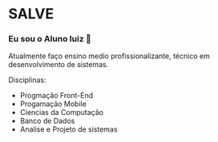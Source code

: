 # SALVE
### Eu sou o Aluno luiz 😬
Atualmente faço ensino medio profissionalizante, técnico em desenvolvimento de sistemas. 

Disciplinas:
- Progmação Front-End
- Progamação Mobile
- Ciencias da Computação
- Banco de Dados
- Analise e Projeto de sistemas

<i class="devicon-apple-original colored"></i>
